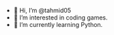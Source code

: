 - 👋 Hi, I’m @tahmid05
- 👀 I’m interested in coding games.
- 🌱 I’m currently learning Python.

<!---
tahmid05/tahmid05 is a ✨ special ✨ repository because its `README.md` (this file) appears on your GitHub profile.
You can click the Preview link to take a look at your changes.
--->
